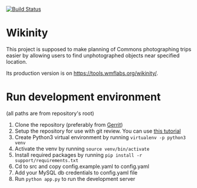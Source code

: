 [![Build Status](https://integration.wikimedia.org/ci/buildStatus/icon?job=labs-tools-wikinity-tox-docker)](https://integration.wikimedia.org/ci/view/Labs/job/labs-tools-wikinity-tox-docker/)

# Wikinity

This project is supposed to make planning of Commons photographing trips easier by allowing users to find unphotographed objects near specified location. 

Its production version is on https://tools.wmflabs.org/wikinity/.

# Run development environment

(all paths are from repository's root)

1. Clone the repository (preferably from [Gerrit](https://gerrit.wikimedia.org/r/admin/projects/labs/tools/wikinity))
2. Setup the repository for use with git review. You can use [this tutorial](https://www.mediawiki.org/wiki/Gerrit/Tutorial)
3. Create Python3 virtual environment by running `virtualenv -p python3 venv`
4. Activate the venv by running `source venv/bin/activate`
5. Install required packages by running `pip install -r support/requirements.txt`
6. Cd to src and copy config.example.yaml to config.yaml
7. Add your MySQL db credentials to config.yaml file
8. Run `python app.py` to run the development server
